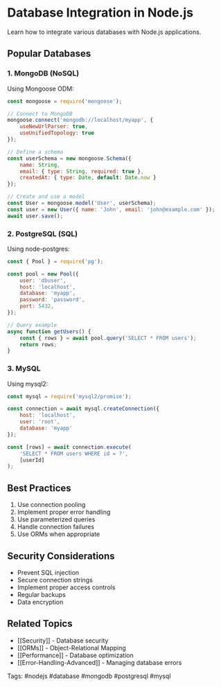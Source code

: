 # Database Integration in Node.js

Learn how to integrate various databases with Node.js applications.

## Popular Databases

### 1. MongoDB (NoSQL)
Using Mongoose ODM:
```javascript
const mongoose = require('mongoose');

// Connect to MongoDB
mongoose.connect('mongodb://localhost/myapp', {
    useNewUrlParser: true,
    useUnifiedTopology: true
});

// Define a schema
const userSchema = new mongoose.Schema({
    name: String,
    email: { type: String, required: true },
    createdAt: { type: Date, default: Date.now }
});

// Create and use a model
const User = mongoose.model('User', userSchema);
const user = new User({ name: 'John', email: 'john@example.com' });
await user.save();
```

### 2. PostgreSQL (SQL)
Using node-postgres:
```javascript
const { Pool } = require('pg');

const pool = new Pool({
    user: 'dbuser',
    host: 'localhost',
    database: 'myapp',
    password: 'password',
    port: 5432,
});

// Query example
async function getUsers() {
    const { rows } = await pool.query('SELECT * FROM users');
    return rows;
}
```

### 3. MySQL
Using mysql2:
```javascript
const mysql = require('mysql2/promise');

const connection = await mysql.createConnection({
    host: 'localhost',
    user: 'root',
    database: 'myapp'
});

const [rows] = await connection.execute(
    'SELECT * FROM users WHERE id = ?',
    [userId]
);
```

## Best Practices
1. Use connection pooling
2. Implement proper error handling
3. Use parameterized queries
4. Handle connection failures
5. Use ORMs when appropriate

## Security Considerations
- Prevent SQL injection
- Secure connection strings
- Implement proper access controls
- Regular backups
- Data encryption

## Related Topics
- [[Security]] - Database security
- [[ORMs]] - Object-Relational Mapping
- [[Performance]] - Database optimization
- [[Error-Handling-Advanced]] - Managing database errors

Tags: #nodejs #database #mongodb #postgresql #mysql
